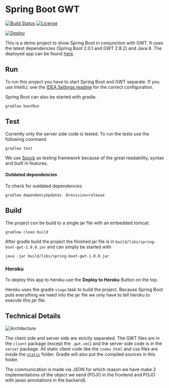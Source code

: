 # Spring Boot GWT

[![Build Status](https://img.shields.io/travis/feedm3/spring-boot-gwt.svg?style=flat-square)](https://travis-ci.org/feedm3/spring-boot-gwt)
[![License](http://img.shields.io/:license-mit-blue.svg?style=flat-square)](http://badges.mit-license.org)

[![Deploy](https://www.herokucdn.com/deploy/button.svg)](https://heroku.com/deploy?template=https://github.com/feedm3/spring-boot-gwt/blob/master)

This is a demo project to show Spring Boot in conjunction with GWT. It uses the latest dependencies
(Spring Boot 2.0.1 and GWT 2.8.2) and Java 8. The deployed app can be found [here](https://spring-boot-gwt.herokuapp.com/).

## Run

To run this project you have to start Spring Boot and GWT separate. If you use IntelliJ, see the 
[IDEA Settings readme](docs/IDEA_SETTINGS.md) for the correct configuration.

Spring Boot can also be started with gradle.

```
gradlew bootRun
```

## Test

Currently only the server side code is tested. To run the tests use the following command

```
gradlew test
```

We use [Spock](https://github.com/spockframework/spock) as testing framework because of the great
readability, syntax and built in features.

#### Outdated dependencies

To check for outdated dependencies
```
gradlew dependencyUpdates -Drevision=release
```

## Build

The project con be build to a single jar file with an embedded tomcat:

```
gradlew clean build
```

After gradle build the project the finished jar file is in `build/libs/spring-boot-gwt-1.0.0.jar`
and can simply be started with

```
java -jar build/libs/spring-boot-gwt-1.0.0.jar
```

### Heroku

To deploy this app to heroku use the __Deploy to Heroku__ Button on the top.

Heroku uses the gradle `stage` task to build the project. Because Spring Boot puts everything we
need into the jar file we only have to tell heroku to execute this jar file.

## Technical Details

![Architecture](docs/architecture.jpg)

The client side and server side are strictly separated. The GWT files are in the `client` package
(except the `.gwt.xml`) and the server side code is in the `server` package. All static client code
like the `index.html` and css files are inside the [`static`](src/main/resources/static) folder. Gradle
will also put the compiled sources in this folder.

The communication is made via JSON for which reason we have make 2 implementations of the object we
send (POJO in the frontend and POJO with javax annotations in the backend).
